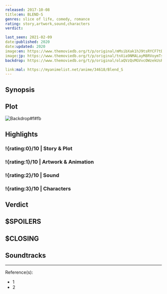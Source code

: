 ```yaml
---
released: 2017-10-08
title:en: BLEND-S
genres: slice of life, comedy, romance
rating: story,artwork,sound,characters
verdict:

last_seen: 2021-02-09
date:published: 2020
date:updated: 2020
image:en: https://www.themoviedb.org/t/p/original/mMsibXak1hJ9tsRYCF7tDYN319w.jpg
image:jp: https://www.themoviedb.org/t/p/original/tnXia9NMALayM8RVoymTsaO5VqK.jpg
backdrop: https://www.themoviedb.org/t/p/original/olaQVzQsMGVvcOWzekUsRhMJlXJ.jpg

link:mal: https://myanimelist.net/anime/34618/Blend_S
---
```



## Synopsis

## Plot

![Backdrop#f#fb](https://www.themoviedb.org/t/p/original/shat7d2no6y7p29568WprhohTAu.jpg "Source: TMDB")

## Highlights

### !{rating:0}/10 | Story & Plot

### !{rating:1}/10 | Artwork & Animation

### !{rating:2}/10 | Sound

### !{rating:3}/10 | Characters

## Verdict

## $SPOILERS

## $CLOSING

## Soundtracks

***
Reference(s):

- 1
- 2

